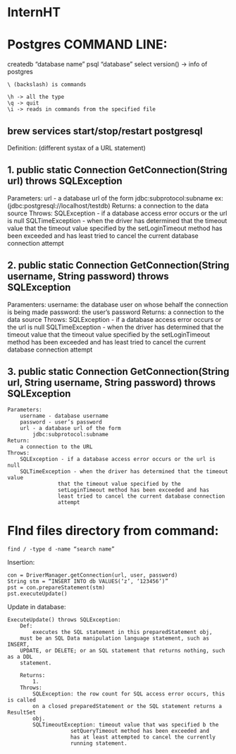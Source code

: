 # InternHT

<h1>Postgres COMMAND LINE:</h1>
	createdb “database name”
	psql “database”
	select version() -> info of postgres

	\ (backslash) is commands 

	\h -> all the type
	\q -> quit
	\i -> reads in commands from the specified file
	

<h2>brew services start/stop/restart postgresql</h2>



Definition: (different systax of a URL statement)

<h2>1. public static Connection GetConnection(String url) throws SQLException</h2>
	Parameters: 
		url - a database url of the form
		jdbc:subprotocol:subname
		ex: (jdbc:postgresql://localhost/testdb)
	Returns:
		a connection to the data source
	Throws:
		SQLException - if a database access error occurs or the url is null
		SQLTimeException - when the driver has determined that the timeout value
					that the timeout value specified by the 
					setLoginTimeout method has been exceeded and has
					least tried to cancel the current database connection 
					attempt

<h2>2. public static Connection GetConnection(String username, String password) throws SQLException</h2>
	Paramenters:
		username: the database user on whose behalf the connection is being made		
		password: the user’s password
	Returns: 
		a connection to the data source
	Throws:
		SQLException - if a database access error occurs or the url is null
		SQLTimeException - when the driver has determined that the timeout value
					that the timeout value specified by the 
					setLoginTimeout method has been exceeded and has
					least tried to cancel the current database connection 
					attempt
		
<h2>3. public static Connection GetConnection(String url, String username, String password) throws SQLException</h2>

	Parameters:
		username - database username
		password - user’s password
		url - a database url of the form
			jdbc:subprotocol:subname
	Return:
		a connection to the URL
	Throws:
		SQLException - if a database access error occurs or the url is null
		SQLTimeException - when the driver has determined that the timeout value
					that the timeout value specified by the 
					setLoginTimeout method has been exceeded and has
					least tried to cancel the current database connection 
					attempt


<h1>FInd files directory from command:</h1>

	find / -type d -name “search name”

Insertion: 
	
	con = DriverManager.getConnection(url, user, password)
	String stm = “INSERT INTO db VALUES(‘z’, ‘123456’)”
	pst = con.prepareStatement(stm)
	pst.executeUpdate()

Update in database:

	ExecuteUpdate() throws SQLException:
		Def:
			executes the SQL statement in this preparedStatement obj,
		must be an SQL Data manipulation language statement, such as INSERT,
		UPDATE, or DELETE; or an SQL statement that returns nothing, such as a DDL
		statement.

		Returns:
			1.			
		Throws:
			SQLException: the row count for SQL access error occurs, this is called 
			on a closed preparedStatement or the SQL statement returns a ResultSet 	
  			obj.
 			SQLTimeoutException: timeout value that was specified b the 
						setQueryTimeout method has been exceeded and 
						has at least attempted to cancel the currently 
					 	running statement.


